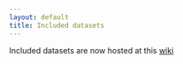 ```yaml
---
layout: default
title: Included datasets
---
```


Included datasets are now hosted at this [wiki](https://github.com/waldronlab/curatedMetagenomicData/wiki/Datasets-Included)